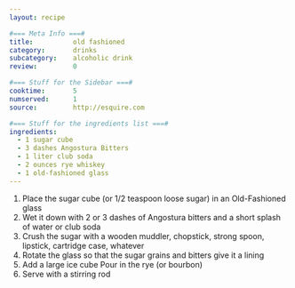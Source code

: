 ```yaml
---
layout: recipe

#=== Meta Info ===#
title: 			old fashioned
category:		drinks
subcategory:	alcoholic drink
review:			0

#=== Stuff for the Sidebar ===#
cooktime:		5
numserved:		1
source:			http://esquire.com

#=== Stuff for the ingredients list ===#
ingredients:
  - 1 sugar cube
  - 3 dashes Angostura Bitters
  - 1 liter club soda
  - 2 ounces rye whiskey
  - 1 old-fashioned glass
---
```


1. Place the sugar cube (or 1/2 teaspoon loose sugar) in an Old-Fashioned glass
2. Wet it down with 2 or 3 dashes of Angostura bitters and a short splash of water or club soda
3. Crush the sugar with a wooden muddler, chopstick, strong spoon, lipstick, cartridge case, whatever
4. Rotate the glass so that the sugar grains and bitters give it a lining
5. Add a large ice cube
Pour in the rye (or bourbon)
6. Serve with a stirring rod

